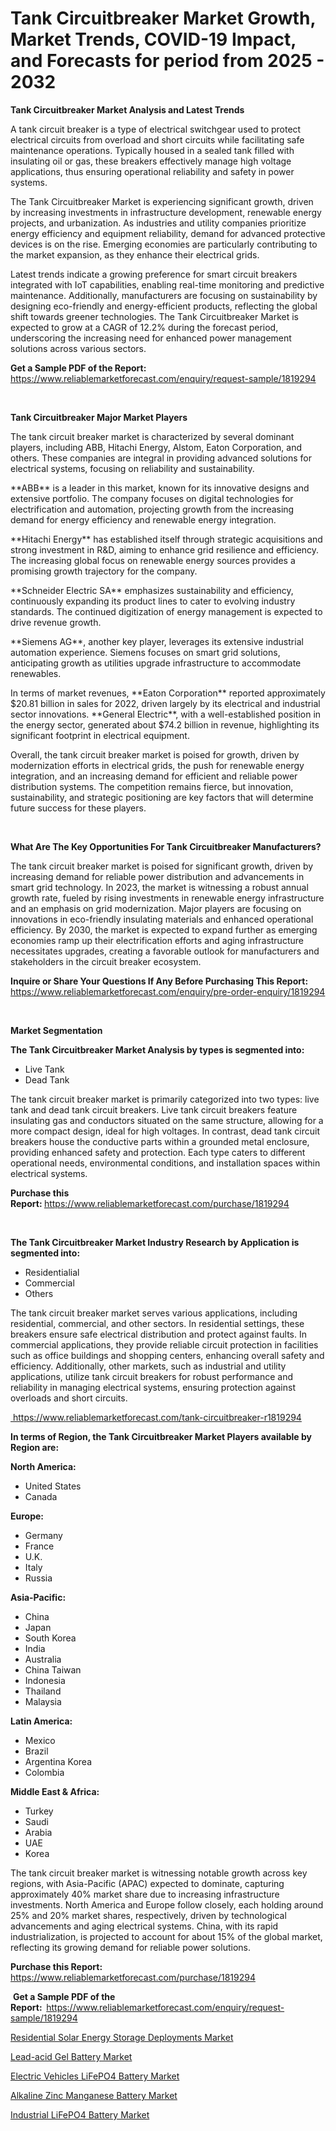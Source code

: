 <p><h1>Tank Circuitbreaker Market Growth, Market Trends, COVID-19 Impact, and Forecasts for period from 2025 - 2032</h1></p><p><strong>Tank Circuitbreaker Market Analysis and Latest Trends</strong></p>
<p><p>A tank circuit breaker is a type of electrical switchgear used to protect electrical circuits from overload and short circuits while facilitating safe maintenance operations. Typically housed in a sealed tank filled with insulating oil or gas, these breakers effectively manage high voltage applications, thus ensuring operational reliability and safety in power systems.</p><p>The Tank Circuitbreaker Market is experiencing significant growth, driven by increasing investments in infrastructure development, renewable energy projects, and urbanization. As industries and utility companies prioritize energy efficiency and equipment reliability, demand for advanced protective devices is on the rise. Emerging economies are particularly contributing to the market expansion, as they enhance their electrical grids.</p><p>Latest trends indicate a growing preference for smart circuit breakers integrated with IoT capabilities, enabling real-time monitoring and predictive maintenance. Additionally, manufacturers are focusing on sustainability by designing eco-friendly and energy-efficient products, reflecting the global shift towards greener technologies. The Tank Circuitbreaker Market is expected to grow at a CAGR of 12.2% during the forecast period, underscoring the increasing need for enhanced power management solutions across various sectors.</p></p>
<p><strong>Get a Sample PDF of the Report:&nbsp;</strong> <a href="https://www.reliablemarketforecast.com/enquiry/request-sample/1819294?utm_campaign=1134&utm_medium=2&utm_source=Github&utm_content=ia&utm_term=07042025&utm_id=tank-circuitbreaker">https://www.reliablemarketforecast.com/enquiry/request-sample/1819294</a></p>
<p>&nbsp;</p>
<p><strong>Tank Circuitbreaker Major Market Players</strong></p>
<p><p>The tank circuit breaker market is characterized by several dominant players, including ABB, Hitachi Energy, Alstom, Eaton Corporation, and others. These companies are integral in providing advanced solutions for electrical systems, focusing on reliability and sustainability.</p><p>**ABB** is a leader in this market, known for its innovative designs and extensive portfolio. The company focuses on digital technologies for electrification and automation, projecting growth from the increasing demand for energy efficiency and renewable energy integration.</p><p>**Hitachi Energy** has established itself through strategic acquisitions and strong investment in R&D, aiming to enhance grid resilience and efficiency. The increasing global focus on renewable energy sources provides a promising growth trajectory for the company.</p><p>**Schneider Electric SA** emphasizes sustainability and efficiency, continuously expanding its product lines to cater to evolving industry standards. The continued digitization of energy management is expected to drive revenue growth.</p><p>**Siemens AG**, another key player, leverages its extensive industrial automation experience. Siemens focuses on smart grid solutions, anticipating growth as utilities upgrade infrastructure to accommodate renewables.</p><p>In terms of market revenues, **Eaton Corporation** reported approximately $20.81 billion in sales for 2022, driven largely by its electrical and industrial sector innovations. **General Electric**, with a well-established position in the energy sector, generated about $74.2 billion in revenue, highlighting its significant footprint in electrical equipment.</p><p>Overall, the tank circuit breaker market is poised for growth, driven by modernization efforts in electrical grids, the push for renewable energy integration, and an increasing demand for efficient and reliable power distribution systems. The competition remains fierce, but innovation, sustainability, and strategic positioning are key factors that will determine future success for these players.</p></p>
<p>&nbsp;</p>
<p><strong>What Are The Key Opportunities For Tank Circuitbreaker Manufacturers?</strong></p>
<p><p>The tank circuit breaker market is poised for significant growth, driven by increasing demand for reliable power distribution and advancements in smart grid technology. In 2023, the market is witnessing a robust annual growth rate, fueled by rising investments in renewable energy infrastructure and an emphasis on grid modernization. Major players are focusing on innovations in eco-friendly insulating materials and enhanced operational efficiency. By 2030, the market is expected to expand further as emerging economies ramp up their electrification efforts and aging infrastructure necessitates upgrades, creating a favorable outlook for manufacturers and stakeholders in the circuit breaker ecosystem.</p></p>
<p><strong>Inquire or Share Your Questions If Any Before Purchasing This Report:</strong> <a href="https://www.reliablemarketforecast.com/enquiry/pre-order-enquiry/1819294?utm_campaign=1134&utm_medium=2&utm_source=Github&utm_content=ia&utm_term=07042025&utm_id=tank-circuitbreaker">https://www.reliablemarketforecast.com/enquiry/pre-order-enquiry/1819294</a></p>
<p>&nbsp;</p>
<p><strong>Market Segmentation</strong></p>
<p><strong>The Tank Circuitbreaker Market Analysis by types is segmented into:</strong></p>
<p><ul><li>Live Tank</li><li>Dead Tank</li></ul></p>
<p><p>The tank circuit breaker market is primarily categorized into two types: live tank and dead tank circuit breakers. Live tank circuit breakers feature insulating gas and conductors situated on the same structure, allowing for a more compact design, ideal for high voltages. In contrast, dead tank circuit breakers house the conductive parts within a grounded metal enclosure, providing enhanced safety and protection. Each type caters to different operational needs, environmental conditions, and installation spaces within electrical systems.</p></p>
<p><strong>Purchase this Report:&nbsp;</strong><a href="https://www.reliablemarketforecast.com/purchase/1819294?utm_campaign=1134&utm_medium=2&utm_source=Github&utm_content=ia&utm_term=07042025&utm_id=tank-circuitbreaker">https://www.reliablemarketforecast.com/purchase/1819294</a></p>
<p>&nbsp;</p>
<p><strong>The Tank Circuitbreaker Market Industry Research by Application is segmented into:</strong></p>
<p><ul><li>Residentialial</li><li>Commercial</li><li>Others</li></ul></p>
<p><p>The tank circuit breaker market serves various applications, including residential, commercial, and other sectors. In residential settings, these breakers ensure safe electrical distribution and protect against faults. In commercial applications, they provide reliable circuit protection in facilities such as office buildings and shopping centers, enhancing overall safety and efficiency. Additionally, other markets, such as industrial and utility applications, utilize tank circuit breakers for robust performance and reliability in managing electrical systems, ensuring protection against overloads and short circuits.</p></p>
<p><a href="https://www.reliablemarketforecast.com/tank-circuitbreaker-r1819294?utm_campaign=1134&utm_medium=2&utm_source=Github&utm_content=ia&utm_term=07042025&utm_id=tank-circuitbreaker">&nbsp;https://www.reliablemarketforecast.com/tank-circuitbreaker-r1819294</a></p>
<p><strong>In terms of Region, the Tank Circuitbreaker Market Players available by Region are:</strong></p>
<p>
    <p> <strong> North America: </strong>
        <ul>
            <li>United States</li>
            <li>Canada</li>
        </ul>
        </p> 
    <p> <strong> Europe: </strong>
        <ul>
            <li>Germany</li>
            <li>France</li>
            <li>U.K.</li>
            <li>Italy</li>
            <li>Russia</li>
        </ul>
        </p> 
    <p> <strong> Asia-Pacific: </strong>
        <ul>
            <li>China</li>
            <li>Japan</li>
            <li>South Korea</li>
            <li>India</li>
            <li>Australia</li>
            <li>China Taiwan</li>
            <li>Indonesia</li>
            <li>Thailand</li>
            <li>Malaysia</li>
        </ul>
        </p> 
    <p> <strong> Latin America: </strong>
        <ul>
            <li>Mexico</li>
            <li>Brazil</li>
            <li>Argentina Korea</li>
            <li>Colombia</li>
        </ul>
        </p> 
    <p> <strong> Middle East & Africa: </strong>
        <ul>
            <li>Turkey</li>
            <li>Saudi</li>
            <li>Arabia</li>
            <li>UAE</li>
            <li>Korea</li>
        </ul>
    </p>
    </p>
<p><p>The tank circuit breaker market is witnessing notable growth across key regions, with Asia-Pacific (APAC) expected to dominate, capturing approximately 40% market share due to increasing infrastructure investments. North America and Europe follow closely, each holding around 25% and 20% market shares, respectively, driven by technological advancements and aging electrical systems. China, with its rapid industrialization, is projected to account for about 15% of the global market, reflecting its growing demand for reliable power solutions.</p></p>
<p><strong>Purchase this Report: </strong><a href="https://www.reliablemarketforecast.com/purchase/1819294?utm_campaign=1134&utm_medium=2&utm_source=Github&utm_content=ia&utm_term=07042025&utm_id=tank-circuitbreaker">https://www.reliablemarketforecast.com/purchase/1819294</a></p>
<p>&nbsp;<strong>Get a Sample PDF of the Report:&nbsp;&nbsp;</strong><a href="https://www.reliablemarketforecast.com/enquiry/request-sample/1819294?utm_campaign=1134&utm_medium=2&utm_source=Github&utm_content=ia&utm_term=07042025&utm_id=tank-circuitbreaker">https://www.reliablemarketforecast.com/enquiry/request-sample/1819294</a></p>
<p><strong></strong></p>
<p><p><a href="https://github.com/prumrupear/Market-Research-Report-List-1/blob/main/residential-solar-energy-storage-deployments-market.md?utm_campaign=1134&utm_medium=2&utm_source=Github&utm_content=ia&utm_term=07042025&utm_id=tank-circuitbreaker">Residential Solar Energy Storage Deployments Market</a></p><p><a href="https://github.com/romeoacuffap/Market-Research-Report-List-1/blob/main/lead-acid-gel-battery-market.md?utm_campaign=1134&utm_medium=2&utm_source=Github&utm_content=ia&utm_term=07042025&utm_id=tank-circuitbreaker">Lead-acid Gel Battery Market</a></p><p><a href="https://github.com/kelttnandan9/Market-Research-Report-List-1/blob/main/electric-vehicles-lifepo4-battery-market.md?utm_campaign=1134&utm_medium=2&utm_source=Github&utm_content=ia&utm_term=07042025&utm_id=tank-circuitbreaker">Electric Vehicles LiFePO4 Battery Market</a></p><p><a href="https://github.com/goreabeeran/Market-Research-Report-List-1/blob/main/alkaline-zinc-manganese-battery-market.md?utm_campaign=1134&utm_medium=2&utm_source=Github&utm_content=ia&utm_term=07042025&utm_id=tank-circuitbreaker">Alkaline Zinc Manganese Battery Market</a></p><p><a href="https://github.com/borsiflorsfa/Market-Research-Report-List-1/blob/main/industrial-lifepo4-battery-market.md?utm_campaign=1134&utm_medium=2&utm_source=Github&utm_content=ia&utm_term=07042025&utm_id=tank-circuitbreaker">Industrial LiFePO4 Battery Market</a></p></p>